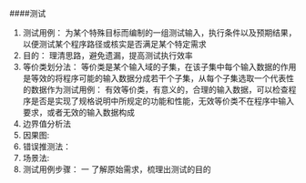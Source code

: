 ####测试
1. 测试用例： 为某个特殊目标而编制的一组测试输入，执行条件以及预期结果，以便测试某个程序路径或核实是否满足某个特定需求
2. 目的： 理清思路，避免遗漏，提高测试执行效率
3. 等价类划分法： 等价类是某个输入域的子集，在该子集中每个输入数据的作用是等效的将程序可能的输入数据分成若干个子集，从每个子集选取一个代表性的数据作为测试用例：
  有效等价类，有意义的，合理的输入数据，可以检查程序是否是实现了规格说明中所规定的功能和性能，无效等价类不在程序中输入要求，或者无效的输入数据构成
4. 边界值分析法
5. 因果图:
6. 错误推测法： 
7. 场景法:
8. 测试用例步骤： 一 了解原始需求，梳理出测试的目的